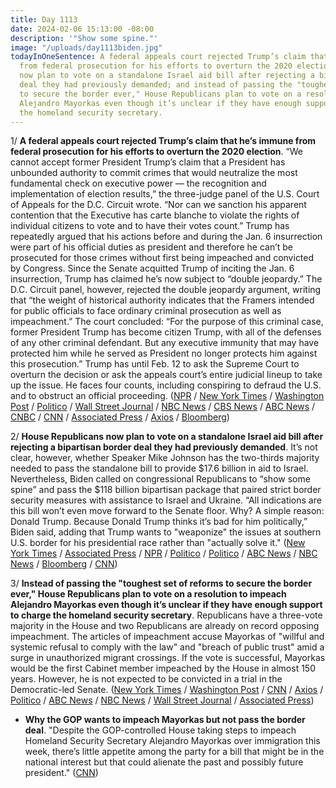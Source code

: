 ```yaml
---
title: Day 1113
date: 2024-02-06 15:13:00 -08:00
description: '"Show some spine."'
image: "/uploads/day1113biden.jpg"
todayInOneSentence: A federal appeals court rejected Trump’s claim that he’s immune
  from federal prosecution for his efforts to overturn the 2020 election; House Republicans
  now plan to vote on a standalone Israel aid bill after rejecting a bipartisan border
  deal they had previously demanded; and instead of passing the "toughest set of reforms
  to secure the border ever," House Republicans plan to vote on a resolution to impeach
  Alejandro Mayorkas even though it’s unclear if they have enough support to charge
  the homeland security secretary.
---
```


1/ **A federal appeals court rejected Trump’s claim that he’s immune from federal prosecution for his efforts to overturn the 2020 election**. “We cannot accept former President Trump’s claim that a President has unbounded authority to commit crimes that would neutralize the most fundamental check on executive power — the recognition and implementation of election results,” the three-judge panel of the U.S. Court of Appeals for the D.C. Circuit wrote. “Nor can we sanction his apparent contention that the Executive has carte blanche to violate the rights of individual citizens to vote and to have their votes count.” Trump has repeatedly argued that his actions before and during the Jan. 6 insurrection were part of his official duties as president and therefore he can’t be prosecuted for those crimes without first being impeached and convicted by Congress. Since the Senate acquitted Trump of inciting the Jan. 6 insurrection, Trump has claimed he’s now subject to “double jeopardy.” The D.C. Circuit panel, however, rejected the double jeopardy argument, writing that “the weight of historical authority indicates that the Framers intended for public officials to face ordinary criminal prosecution as well as impeachment.” The court concluded: “For the purpose of this criminal case, former President Trump has become citizen Trump, with all of the defenses of any other criminal defendant. But any executive immunity that may have protected him while he served as President no longer protects him against this prosecution.” Trump has until Feb. 12 to ask the Supreme Court to overturn the decision or ask the appeals court’s entire judicial lineup to take up the issue. He faces four counts, including conspiring to defraud the U.S. and to obstruct an official proceeding. ([NPR](https://www.npr.org/2024/02/06/1223904739/trump-immunity-ruling) / [New York Times](https://www.nytimes.com/2024/02/06/us/politics/trump-immunity-appeals-court.html) / [Washington Post](https://www.washingtonpost.com/dc-md-va/2024/02/06/trump-jan-6-immunity-appeal-denied/) / [Politico](https://www.politico.com/news/2024/02/06/trump-is-not-immune-from-prosecution-for-bid-to-subvert-the-2020-election-appeals-court-rules-00139832) / [Wall Street Journal](https://www.wsj.com/us-news/law/appeals-court-rejects-trumps-immunity-claim-0ef2d636?mod=hp_lead_pos2) / [NBC News](https://www.nbcnews.com/politics/supreme-court/appeals-court-rules-trump-presidential-immunity-2020-election-interfer-rcna133234) / [CBS News](https://www.cbsnews.com/news/trump-immunity-appeals-court-2020-election-case/) / [ABC News](https://abcnews.go.com/Politics/appeals-court-rejects-trumps-immunity-claim-federal-election/story?id=106380940) / [CNBC](https://www.cnbc.com/2024/02/06/trump-election-case-appeals-court-denies-ex-president-immunity.html) / [CNN](https://www.cnn.com/politics/live-news/trump-court-ruling-immunity-election-subversion-prosecution/index.html) / [Associated Press](https://apnews.com/article/trump-capitol-riot-presidential-immunity-appeal-46c2d7fc7807cd3262764d35e47f390e) / [Axios](https://www.axios.com/2024/02/06/trump-immunity-appeal-dc-circuit) / [Bloomberg](https://www.bloomberg.com/news/articles/2024-02-06/is-trump-going-on-trial-what-to-know-after-court-rejected-immunity-claim?srnd=premium&sref=MIBMEEoj))

2/ **House Republicans now plan to vote on a standalone Israel aid bill after rejecting a bipartisan border deal they had previously demanded**. It’s not clear, however, whether Speaker Mike Johnson has the two-thirds majority needed to pass the standalone bill to provide $17.6 billion in aid to Israel. Nevertheless, Biden called on congressional Republicans to “show some spine” and pass the $118 billion bipartisan package that paired strict border security measures with assistance to Israel and Ukraine. “All indications are this bill won’t even move forward to the Senate floor. Why? A simple reason: Donald Trump. Because Donald Trump thinks it’s bad for him politically,” Biden said, adding that Trump wants to "weaponize" the issues at southern U.S. border for his presidential race rather than "actually solve it." ([New York Times](https://www.nytimes.com/live/2024/02/06/us/biden-border-funding) / [Associated Press](https://apnews.com/article/congress-border-security-bill-ukraine-b386eae0c4947497da931870dbcb28a0) / [NPR](https://www.npr.org/2024/02/06/1229554330/biden-trump-border-ukraine-congress?ft=nprml&f=1014) / [Politico](https://www.politico.com/live-updates/2024/02/06/congress/dems-israel-position-house-standalone-aid-00139835) / [Politico](https://www.politico.com/live-updates/2024/02/06/congress/dems-israel-position-house-standalone-aid-00139835) / [ABC News](https://abcnews.go.com/Politics/biden-blames-trump-border-deal-now-teetering-collapse/story?id=106990958) / [NBC News](https://www.nbcnews.com/politics/white-house/biden-urge-congress-pass-bipartisan-border-security-bill-republicans-n-rcna137483) / [Bloomberg](https://www.bloomberg.com/news/articles/2024-02-06/biden-pins-border-bill-failure-on-trump-leaving-ukraine-hanging?srnd=premium&sref=MIBMEEoj) / [CNN](https://www.cnn.com/2024/02/06/politics/republican-opposition-senate-border-bill/index.html))

3/ **Instead of passing the "toughest set of reforms to secure the border ever," House Republicans plan to vote on a resolution to impeach Alejandro Mayorkas even though it’s unclear if they have enough support to charge the homeland security secretary**. Republicans have a three-vote majority in the House and two Republicans are already on record opposing impeachment. The articles of impeachment accuse Mayorkas of "willful and systemic refusal to comply with the law" and "breach of public trust" amid a surge in unauthorized migrant crossings. If the vote is successful, Mayorkas would be the first Cabinet member impeached by the House in almost 150 years. However, he is not expected to be convicted in a trial in the Democratic-led Senate. ([New York Times](https://www.nytimes.com/live/2024/02/06/us/mayorkas-impeachment#alejandro-mayorkas-impeachment) / [Washington Post](https://www.washingtonpost.com/politics/2024/02/06/mayorkas-impeachment-biden-border-deal/) / [CNN](https://www.cnn.com/politics/live-news/border-bill-mayorkas-impeachment-vote/index.html) / [Axios](https://www.axios.com/2024/02/06/mayorkas-impeachment-vote-house-republicans) / [Politico](https://www.politico.com/live-updates/2024/02/06/congress/mayorkas-impeachment-on-the-rocks-00139829) / [ABC News](https://abcnews.go.com/Politics/house-vote-gop-led-push-impeach-dhs-secretary/story?id=106967588) / [NBC News](https://www.nbcnews.com/politics/congress/house-republicans-hold-vote-impeach-dhs-secretary-alejandro-mayorkas-rcna137327) / [Wall Street Journal](https://www.wsj.com/politics/house-vote-mayorkas-impeachment-ef19c9c2?mod=hp_lead_pos10) / [Associated Press](https://apnews.com/article/house-republicans-impeach-homeland-security-secretary-mayorkas-8209736501ed4fe12e4b164443d6a8a9))

* **Why the GOP wants to impeach Mayorkas but not pass the border deal**. "Despite the GOP-controlled House taking steps to impeach Homeland Security Secretary Alejandro Mayorkas over immigration this week, there’s little appetite among the party for a bill that might be in the national interest but that could alienate the past and possibly future president." ([CNN](https://www.cnn.com/2024/02/06/politics/trump-republicans-immigration/index.html))